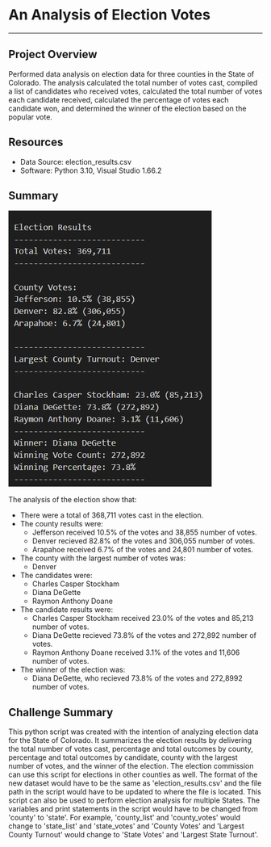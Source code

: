 # An Analysis of Election Votes
___
## Project Overview
Performed data analysis on election data for three counties in the State of Colorado.  The analysis calculated the total number of votes cast, compiled a list of candidates who received votes, calculated the total number of votes each candidate received, calculated the percentage of votes each candidate won, and determined the winner of the election based on the popular vote.

## Resources
- Data Source: election_results.csv
- Software: Python 3.10, Visual Studio 1.66.2

## Summary
![Election Result](https://github.com/frlinh/election-analysis/blob/c82f0bd742f7843d61d2044e5d8181bc5f264d03/Resources/Election%20Results.png)

The analysis of the election show that:
- There were a total of 368,711 votes cast in the election.
- The county results were:
    - Jefferson received 10.5% of the votes and 38,855 number of votes.
    - Denver recieved 82.8% of the votes and 306,055 number of votes.
    - Arapahoe received 6.7% of the votes and 24,801 number of votes.
- The county with the largest number of votes was:
    - Denver
- The candidates were:
    - Charles Casper Stockham
    - Diana DeGette
    - Raymon Anthony Doane
- The candidate results were:
    - Charles Casper Stockham received 23.0% of the votes and 85,213 number of votes.
    - Diana DeGette recieved 73.8% of the votes and 272,892 number of votes.
    - Raymon Anthony Doane received 3.1% of the votes and 11,606 number of votes.
 - The winner of the election was:
    - Diana DeGette, who recieved 73.8% of the votes and 272,8992 number of votes.

## Challenge Summary
This python script was created with the intention of analyzing election data for the State of Colorado.  It summarizes the election results by delivering the total number of votes cast, percentage and total outcomes by county, percentage and total outcomes by candidate, county with the largest number of votes, and the winner of the election.  The election commission can use this script for elections in other counties as well.  The format of the new dataset would have to be the same as 'election_results.csv' and the file path in the script would have to be updated to where the file is located.  This script can also be used to perform election analysis for multiple States.  The variables and print statements in the script would have to be changed from 'county' to 'state'.  For example, 'county_list' and 'county_votes' would change to 'state_list' and 'state_votes' and 'County Votes' and 'Largest County Turnout' would change to 'State Votes' and 'Largest State Turnout'.
